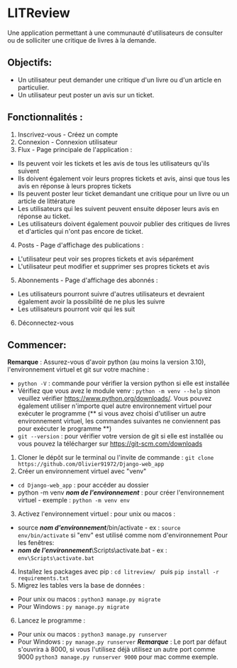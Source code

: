 # LITReview
Une application permettant à une communauté d'utilisateurs de consulter ou de solliciter une critique de livres à la demande.
## Objectifs:

- Un utilisateur peut demander une critique d'un livre ou d'un article en particulier.
- Un utilisateur peut poster un avis sur un ticket.

## Fonctionnalités :
1. Inscrivez-vous - Créez un compte
2. Connexion - Connexion utilisateur
3. Flux - Page principale de l'application :
- Ils peuvent voir les tickets et les avis de tous les utilisateurs qu'ils suivent
- Ils doivent également voir leurs propres tickets et avis, ainsi que tous les avis en réponse à leurs propres tickets
- Ils peuvent poster leur ticket demandant une critique pour un livre ou un article de littérature
- Les utilisateurs qui les suivent peuvent ensuite déposer leurs avis en réponse au ticket.
- Les utilisateurs doivent également pouvoir publier des critiques de livres et d'articles qui n'ont pas encore de ticket.
4. Posts - Page d'affichage des publications :
- L'utilisateur peut voir ses propres tickets et avis séparément
- L'utilisateur peut modifier et supprimer ses propres tickets et avis
5. Abonnements - Page d'affichage des abonnés :
- Les utilisateurs pourront suivre d'autres utilisateurs et devraient également avoir la possibilité de ne plus les suivre
- Les utilisateurs pourront voir qui les suit
6. Déconnectez-vous


## Commencer:
**Remarque** : Assurez-vous d'avoir python (au moins la version 3.10), l'environnement virtuel et git sur votre machine :
- `python -V` : commande pour vérifier la version python si elle est installée
- Vérifiez que vous avez le module venv : `python -m venv --help` sinon veuillez vérifier https://www.python.org/downloads/. Vous pouvez également utiliser n'importe quel autre environnement virtuel pour exécuter le programme (** si vous avez choisi d'utiliser un autre environnement virtuel, les commandes suivantes ne conviennent pas pour exécuter le programme **)
- `git --version` : pour vérifier votre version de git si elle est installée ou vous pouvez la télécharger sur https://git-scm.com/downloads
 1. Cloner le dépôt sur le terminal ou l'invite de commande : `git clone https://github.com/Olivier91972/Django-web_app`
 2. Créer un environnement virtuel avec "venv"
- `cd Django-web_app` : pour accéder au dossier
- python -m venv ***nom de l'environnement*** : pour créer l'environnement virtuel - exemple : `python -m venv env`
3. Activez l'environnement virtuel :
pour unix ou macos :
- source ***nom d'environnement***/bin/activate - ex : `source env/bin/activate` si "env" est utilisé comme nom d'environnement
Pour les fenêtres:
- ***nom de l'environnement***\Scripts\activate.bat - ex : `env\Scripts\activate.bat`
4. Installez les packages avec pip : `cd litreview/ ` puis `pip install -r requirements.txt`
5. Migrez les tables vers la base de données :
- Pour unix ou macos : `python3 manage.py migrate`
- Pour Windows : `py manage.py migrate`
6. Lancez le programme :
- Pour unix ou macos : `python3 manage.py runserver`
- Pour Windows : `py manage.py runserver`
***Remarque*** : Le port par défaut s'ouvrira à 8000, si vous l'utilisez déjà utilisez un autre port comme 9000 `python3 manage.py runserver 9000` pour mac comme exemple.
